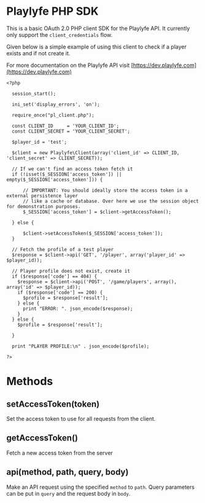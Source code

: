 Playlyfe PHP SDK
================

This is a basic OAuth 2.0 PHP client SDK for the Playlyfe API. It currently only support the `client_credentials` flow.

Given below is a simple example of using this client to check if a player exists and if not create it.

For more documentation on the Playlyfe API visit [https://dev.playlyfe.com](https://dev.playlyfe.com)

```
<?php

  session_start();

  ini_set('display_errors', 'on');

  require_once("pl_client.php");

  const CLIENT_ID     = 'YOUR_CLIENT_ID';
  const CLIENT_SECRET = 'YOUR_CLIENT_SECRET';

  $player_id = 'test';

  $client = new Playlyfe\Client(array('client_id' => CLIENT_ID, 'client_secret' => CLIENT_SECRET));

  // If we can't find an access token fetch it
  if (!isset($_SESSION['access_token']) || empty($_SESSION['access_token'])) {

      // IMPORTANT: You should ideally store the access token in a external persistence layer
      // like a cache or database. Over here we use the session object for demonstration purposes.
      $_SESSION['access_token'] = $client->getAccessToken();

  } else {

      $client->setAccessToken($_SESSION['access_token']);
  }

  // Fetch the profile of a test player
  $response = $client->api('GET', '/player', array('player_id' => $player_id));

  // Player profile does not exist, create it
  if ($response['code'] == 404) {
    $response = $client->api('POST', '/game/players', array(), array('id' => $player_id));
    if ($response['code'] == 200) {
      $profile = $response['result'];
    } else {
      print "ERROR: ". json_encode($response);
    }
  } else {
    $profile = $response['result'];

  }

  print "PLAYER PROFILE:\n" . json_encode($profile);

?>
```

Methods
=======

setAccessToken(token)
---------------------
Set the access token to use for all requests from the client.

getAccessToken()
----------------
Fetch a new access token from the server

api(method, path, query, body)
------------------------------
Make an API request using the specified `method` to `path`. Query parameters can be put in `query` and the request body in `body`.

